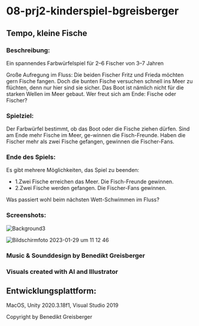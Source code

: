 # 08-prj2-kinderspiel-bgreisberger

## Tempo, kleine Fische
### Beschreibung:
Ein spannendes Farbwürfelspiel für 2–6 Fischer von 3–7 Jahren

Große  Aufregung  im  Fluss:  Die  beiden  Fischer  Fritz  und  Frieda  möchten  gern  Fische  fangen.  Doch  die  bunten  Fische versuchen schnell ins Meer zu flüchten, denn nur hier  sind  sie  sicher.  Das  Boot  ist  nämlich  nicht  für  die  starken Wellen im Meer gebaut. Wer freut sich am Ende: Fische oder Fischer?

### Spielziel: 
Der  Farbwürfel  bestimmt,  ob  das  Boot  oder  die  Fische  ziehen dürfen. Sind am Ende mehr Fische im Meer, ge-winnen  die  Fisch-Freunde.  Haben  die  Fischer  mehr  als  zwei Fische gefangen, gewinnen die Fischer-Fans.

### Ende des Spiels:
Es gibt mehrere Möglichkeiten, das Spiel zu beenden: 
- 1.Zwei  Fische  erreichen  das  Meer.  Die  Fisch-Freunde gewinnen. 
- 2.Zwei  Fische  werden  gefangen.  Die  Fischer-Fans  gewinnen. 

Was passiert wohl beim nächsten Wett-Schwimmen im Fluss?

### Screenshots:
![Background3](https://user-images.githubusercontent.com/72389948/215319592-6b9e5667-12ef-4628-ad3f-a2d0b4d5ab64.jpeg)

![Bildschirm­foto 2023-01-29 um 11 12 46](https://user-images.githubusercontent.com/72389948/215319550-f3249abc-abe4-47f7-b17d-f7c3f34276ee.png)

### Music & Sounddesign by Benedikt Greisberger
### Visuals created with AI and Illustrator

## Entwicklungsplattform: 
MacOS, Unity 2020.3.18f1, Visual Studio 2019

Copyright by Benedikt Greisberger
